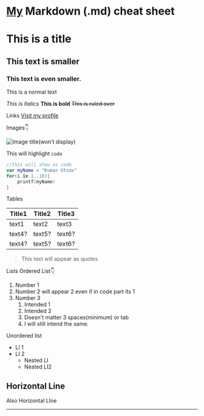 # [My](github.com/kumarutsav1123) Markdown (.md) cheat sheet

# This is a title
## This text is smaller
### This text is even smaller.

This is a normal text 

_This is Italics_
**This is bold**
~~This is ruled over~~

Links
[Visit my profile](github.com/kumarutsav1123 "Link title")

Images👇

![Image title(won't display)](https://cdn3.emoji.gg/emojis/3052-hehe.png "Image title(will display)")


This will highlight `code`
```kotlin
//this will show as code
var myName = "Kumar Utsav"
for(i in 1..10){
    printf(myName)
}

```

Tables

|Title1|Title2|Title3|
|---|---|---|
|text1|text2|text3|
|text4? |text5? |text6? |
|text4? |text5? |text6? |


>This text will appear as quotes

Lists
Ordered List👇
1. Number 1
1. Number 2 will appear 2 even if in code part its 1
1. Number 3
   1. Intended 1
    1. Intended 2
    1. Doesn't matter 3 spaces(minimum) or tab
   1. I will still intend the same.

Unordered list 
- LI 1
- LI 2
    - Nested LI
    - Nested LI2

Horizontal Line
---

Also Horizontal LIne
***

